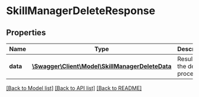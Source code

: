 # SkillManagerDeleteResponse

## Properties
Name | Type | Description | Notes
------------ | ------------- | ------------- | -------------
**data** | [**\Swagger\Client\Model\SkillManagerDeleteData**](SkillManagerDeleteData.md) | Results of the delete process | 

[[Back to Model list]](../README.md#documentation-for-models) [[Back to API list]](../README.md#documentation-for-api-endpoints) [[Back to README]](../README.md)



